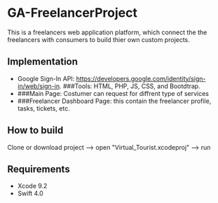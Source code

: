 # GA-FreelancerProject
This is a freelancers web application platform, which connect the the freelancers with consumers to build thier own custom projects.

## Implementation
- Google Sign-In API: https://developers.google.com/identity/sign-in/web/sign-in.
###Tools: 
HTML, PHP, JS, CSS, and Bootdtrap.
- ###Main Page: 
Costumer can request for diffrent type of services
- ###Freelancer Dashboard Page:
this contain the freelancer profile, tasks, tickets, etc.  

## How to build
Clone or download project --> open "Virtual_Tourist.xcodeproj" --> run 

## Requirements
- Xcode 9.2
- Swift 4.0
